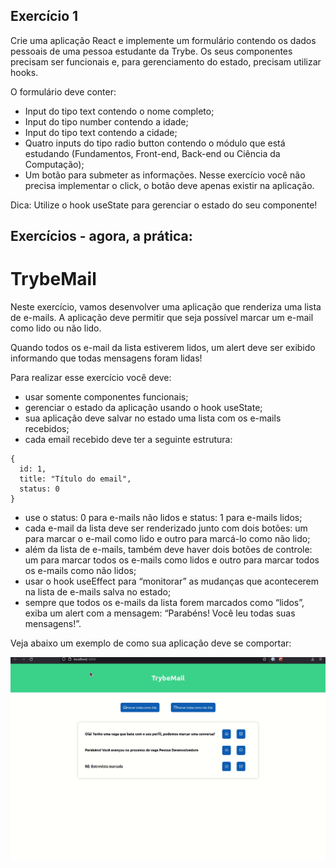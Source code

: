 ## Exercício 1
Crie uma aplicação React e implemente um formulário contendo os dados pessoais de uma pessoa estudante da Trybe. Os seus componentes precisam ser funcionais e, para gerenciamento do estado, precisam utilizar hooks.

O formulário deve conter:

* Input do tipo text contendo o nome completo;
* Input do tipo number contendo a idade;
* Input do tipo text contendo a cidade;
* Quatro inputs do tipo radio button contendo o módulo que está estudando (Fundamentos, Front-end, Back-end ou Ciência da Computação);
* Um botão para submeter as informações. Nesse exercício você não precisa implementar o click, o botão deve apenas existir na aplicação.

Dica: Utilize o hook useState para gerenciar o estado do seu componente!

## Exercícios - agora, a prática:

# TrybeMail
Neste exercício, vamos desenvolver uma aplicação que renderiza uma lista de e-mails. A aplicação deve permitir que seja possível marcar um e-mail como lido ou não lido.

Quando todos os e-mail da lista estiverem lidos, um alert deve ser exibido informando que todas mensagens foram lidas!

Para realizar esse exercício você deve:

* usar somente componentes funcionais;
* gerenciar o estado da aplicação usando o hook useState;
* sua aplicação deve salvar no estado uma lista com os e-mails recebidos;
* cada email recebido deve ter a seguinte estrutura:

```
{
  id: 1,
  title: "Título do email",
  status: 0
}
```

* use o status: 0 para e-mails não lidos e status: 1 para e-mails lidos;
* cada e-mail da lista deve ser renderizado junto com dois botões: um para marcar o e-mail como lido e outro para marcá-lo como não lido;
* além da lista de e-mails, também deve haver dois botões de controle: um para marcar todos os e-mails como lidos e outro para marcar todos os e-mails como não lidos;
* usar o hook useEffect para “monitorar” as mudanças que acontecerem na lista de e-mails salva no estado;
* sempre que todos os e-mails da lista forem marcados como “lidos”, exiba um alert com a mensagem: “Parabéns! Você leu todas suas mensagens!”.

Veja abaixo um exemplo de como sua aplicação deve se comportar:

![Trybemail](./images/d601c12f-51df-4f4e-bf51-e8d90f263c22-Exemplo%20da%20aplica%C3%A7%C3%A3o%20TrybeM.gif)